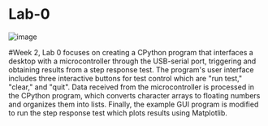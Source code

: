 # Lab-0
 
![image](https://github.com/fmoren05/Lab-0/assets/156385950/9ba2fd06-f2aa-4961-bc2c-dcbb3c6660d2)

#Week 2, Lab 0 focuses on creating a CPython program that interfaces a desktop with a microcontroller through the USB-serial port, triggering and obtaining results from a step response test. The program's user interface includes three interactive buttons for test control which are "run test," "clear," and "quit". Data received from the microcontroller is processed in the CPython program, which converts character arrays to floating numbers and organizes them into lists. Finally, the example GUI program is modified to run the step response test which plots results using Matplotlib. 

